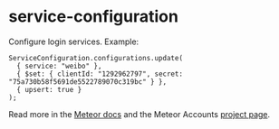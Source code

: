 # service-configuration

Configure login services. Example:

```
ServiceConfiguration.configurations.update(
  { service: "weibo" },
  { $set: { clientId: "1292962797", secret: "75a730b58f5691de5522789070c319bc" } },
  { upsert: true }
);
```

Read more in the [Meteor
docs](http://docs.meteor.com/#meteor_loginwithexternalservice) and the
Meteor Accounts [project page](https://www.meteor.com/accounts).